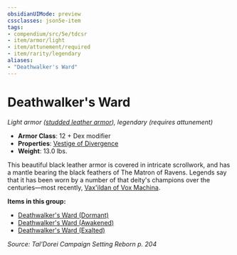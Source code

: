 ```yaml
---
obsidianUIMode: preview
cssclasses: json5e-item
tags:
- compendium/src/5e/tdcsr
- item/armor/light
- item/attunement/required
- item/rarity/legendary
aliases: 
- "Deathwalker's Ward"
---
```

# Deathwalker's Ward
*Light armor ([studded leather armor](2-Mechanics/CLI/items/studded-leather-armor.md)), legendary (requires attunement)*  

- **Armor Class**: 12 + Dex modifier
- **Properties**: [Vestige of Divergence](2-Mechanics/CLI/rules/item-properties.md#Vestige%20of%20Divergence)
- **Weight**: 13.0 lbs.

This beautiful black leather armor is covered in intricate scrollwork, and has a mantle bearing the black feathers of The Matron of Ravens. Legends say that it has been worn by a number of that deity's champions over the centuries—most recently, [Vax'ildan of Vox Machina](2-Mechanics/CLI/bestiary/celestial/champion-of-ravens-tdcsr.md).

**Items in this group:**

- [Deathwalker's Ward (Dormant)](2-Mechanics/CLI/items/deathwalkers-ward-dormant-tdcsr.md)
- [Deathwalker's Ward (Awakened)](2-Mechanics/CLI/items/deathwalkers-ward-awakened-tdcsr.md)
- [Deathwalker's Ward (Exalted)](2-Mechanics/CLI/items/deathwalkers-ward-exalted-tdcsr.md)

*Source: Tal'Dorei Campaign Setting Reborn p. 204*
